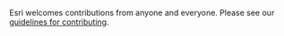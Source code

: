 Esri welcomes contributions from anyone and everyone. Please see our [guidelines for contributing](https://github.com/esri/contributing).
​

